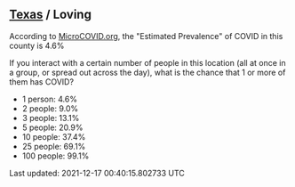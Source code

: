 
## [Texas](/united-states/texas) / Loving

According to [MicroCOVID.org](http://microcovid.org),
the "Estimated Prevalence" of COVID in this county is 4.6%

If you interact with a certain number of people in this location
(all at once in a group, or spread out across the day), what is the chance that
1 or more of them has COVID?

- 1 person: 4.6%
- 2 people: 9.0%
- 3 people: 13.1%
- 5 people: 20.9%
- 10 people: 37.4%
- 25 people: 69.1%
- 100 people: 99.1%

Last updated: 2021-12-17 00:40:15.802733 UTC
